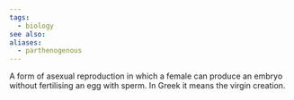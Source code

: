 ```yaml
---
tags:
  - biology
see also: 
aliases:
  - parthenogenous
---
```

A form of asexual reproduction in which a female can produce an embryo without fertilising an egg with sperm. In Greek it means the virgin creation.